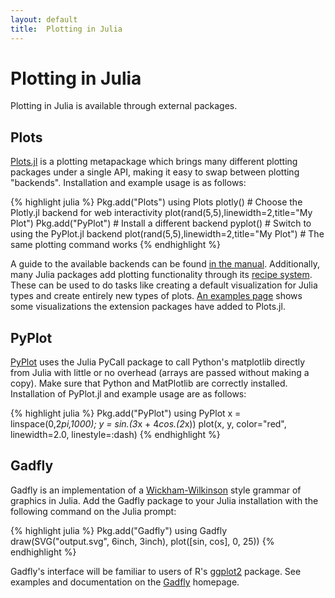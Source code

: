 ```yaml
---
layout: default
title:  Plotting in Julia
---
```


# Plotting in Julia

Plotting in Julia is available through external packages.

## Plots

[Plots.jl](https://github.com/JuliaPlots/Plots.jl) is a plotting metapackage which
brings many different plotting packages under a single API, making it easy to swap
between plotting "backends". Installation and example usage is as follows:

{% highlight julia %}
Pkg.add("Plots")
using Plots
plotly() # Choose the Plotly.jl backend for web interactivity
plot(rand(5,5),linewidth=2,title="My Plot")
Pkg.add("PyPlot") # Install a different backend
pyplot() # Switch to using the PyPlot.jl backend
plot(rand(5,5),linewidth=2,title="My Plot") # The same plotting command works
{% endhighlight %}

A guide to the available backends can be found [in the manual](https://juliaplots.github.io/backends/).
Additionally, many Julia packages add plotting functionality through its [recipe system](https://juliaplots.github.io/recipes/).
These can be used to do tasks like creating a default visualization
for Julia types and create entirely new types of plots.
[An examples page](https://juliaplots.github.io/ecosystem/) shows some
visualizations the extension packages have added to Plots.jl.

## PyPlot

[PyPlot](https://github.com/JuliaPy/PyPlot.jl) uses the Julia PyCall
package to call Python's matplotlib directly from Julia with little or
no overhead (arrays are passed without making a copy). Make sure that
Python and MatPlotlib are correctly installed. Installation of
PyPlot.jl and example usage are as follows:

{% highlight julia %}
Pkg.add("PyPlot")
using PyPlot
x = linspace(0,2*pi,1000); y = sin.(3*x + 4*cos.(2*x))
plot(x, y, color="red", linewidth=2.0, linestyle=:dash)
{% endhighlight %}

## Gadfly

Gadfly is an implementation of a
[Wickham-Wilkinson](http://www.cs.uic.edu/%7Ewilkinson/TheGrammarOfGraphics/GOG.html)
style grammar of graphics in Julia. Add the Gadfly package to your
Julia installation with the following command on the Julia prompt:

{% highlight julia %}
Pkg.add("Gadfly")
using Gadfly
draw(SVG("output.svg", 6inch, 3inch), plot([sin, cos], 0, 25))
{% endhighlight %}

Gadfly's interface will be familiar to users of R's
[ggplot2](http://ggplot2.org) package. See
examples and documentation on the [Gadfly](http://gadflyjl.org) homepage.
